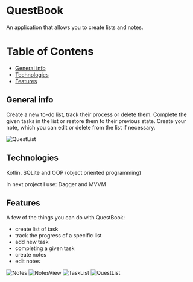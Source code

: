 # QuestBook
 
An application that allows you to create lists and notes.

# Table of Contens
* [General info](#general-info)
* [Technologies](#technologies)
* [Features](#features)


## General info

Create a new to-do list,  track their process or delete them. Complete the given tasks in the list or restore them to their previous state. Create your note, which you can edit or delete from the list if necessary.

![QuestList](./foto/questList.jpg)


## Technologies
Kotlin, SQLite and OOP (object oriented programming)

In next project I use: Dagger and MVVM


## Features

A few of the things you can do with QuestBook:
- create list of task
- track the progress of a specific list
- add new task
- completing a given task
- create notes
- edit notes

![Notes](./foto/notes.jpg)
![NotesView](./foto/notesView.jpg)
![TaskList](./foto/taksList.jpg)
![QuestList](./foto/questList.jpg)
